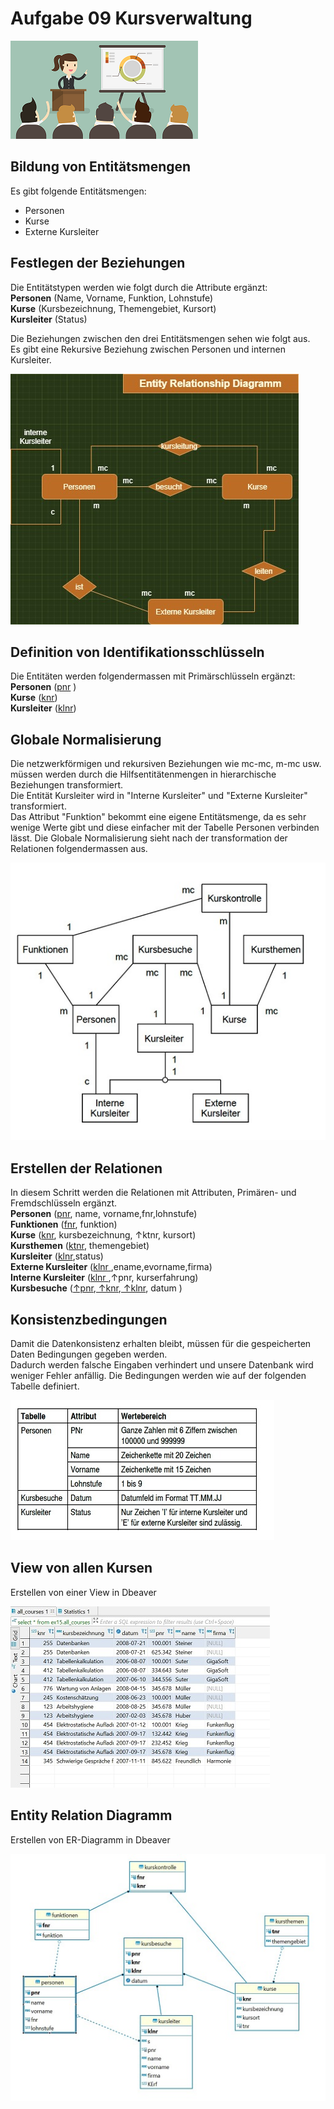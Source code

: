 # Aufgabe 09 Kursverwaltung  
![Kurse](/Bilder/kurse.png)  

## Bildung von Entitätsmengen
Es gibt folgende Entitätsmengen:
- Personen
- Kurse
- Externe Kursleiter  

## Festlegen der Beziehungen  
Die Entitätstypen werden wie folgt durch die Attribute ergänzt:  
**Personen** (Name, Vorname, Funktion, Lohnstufe)   
**Kurse** (Kursbezeichnung, Themengebiet, Kursort)   
**Kursleiter** (Status) 

Die Beziehungen zwischen den drei Entitätsmengen sehen wie folgt aus.      
Es gibt eine Rekursive Beziehung zwischen Personen und internen Kursleiter.  

![task09_erd1](/Bilder/Task09_erd_1.jpg) 


## Definition von Identifikationsschlüsseln
Die Entitäten werden folgendermassen mit Primärschlüsseln ergänzt:    
**Personen** (<ins>pnr</ins> )   
**Kurse** (<ins>knr</ins>)   
**Kursleiter** (<ins>klnr</ins>)  

## Globale Normalisierung  
Die netzwerkförmigen und rekursiven Beziehungen wie mc-mc, m-mc usw. müssen werden durch die Hilfsentitätenmengen in hierarchische Beziehungen transformiert.   
Die Entität Kursleiter wird in "Interne Kursleiter" und "Externe Kursleiter" transformiert.  
Das Attribut "Funktion" bekommt eine eigene Entitätsmenge, da es sehr wenige Werte gibt und diese einfacher mit der Tabelle Personen verbinden lässt. 
Die Globale Normalisierung sieht nach der transformation der Relationen folgendermassen aus.  
 
![task09_globale_norm.](/Bilder/task09_globale_norm.jpg) 


## Erstellen der Relationen 
In diesem Schritt werden die Relationen mit Attributen, Primären- und Fremdschlüsseln ergänzt.  
**Personen** (<ins>pnr</ins>, name, vorname,fnr,lohnstufe)   
**Funktionen** (<ins>fnr</ins>, funktion)   
**Kurse** (<ins>knr</ins>, kursbezeichnung, ↑ktnr, kursort)  
**Kursthemen** (<ins>ktnr</ins>, themengebiet)     
**Kursleiter** (<ins>klnr</ins>,status)  
**Externe Kursleiter** (<ins>klnr </ins>,ename,evorname,firma)  
**Interne Kursleiter** (<ins>klnr </ins>,↑pnr, kurserfahrung)  
**Kursbesuche** (<ins>↑pnr</ins>,<ins> ↑knr</ins>,<ins> ↑klnr</ins>, datum )  

## Konsistenzbedingungen
Damit die Datenkonsistenz erhalten bleibt, müssen für die gespeicherten Daten Bedingungen gegeben werden.   
Dadurch werden falsche Eingaben verhindert und unsere Datenbank wird weniger Fehler anfällig. 
Die Bedingungen werden wie auf der folgenden Tabelle definiert.  

![task09_konsistenz bedingungen](/Bilder/task09_kons_bed.jpg) 

## View von allen Kursen
Erstellen von einer View in Dbeaver  

![task09_view](/Bilder/task09_view.jpg) 


## Entity Relation Diagramm 
Erstellen von ER-Diagramm in Dbeaver  

![task09_erd](/Bilder/task09_erd.jpg) 





